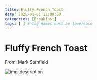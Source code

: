 ```yaml
---
title: Fluffy French Toast
date: 2025-01-01 12:00:00
categories: [Breakfast]
tags: [ ] # tag names must be lowercase
---
```


# Fluffy French Toast
From: Mark Stanfield

![img-description](https://pbs.twimg.com/media/Ggoq9YEWQAEsIfB?format=jpg&name=900x900)